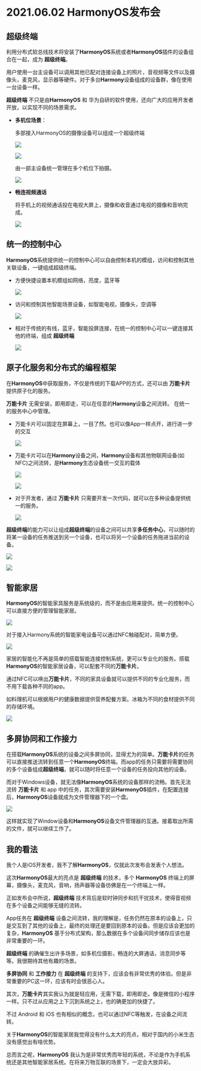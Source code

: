 # 2021.06.02 HarmonyOS发布会 

## 超级终端

利用分布式软总线技术将安装了**HarmonyOS**系统或者**HarmonyOS**插件的设备组合在一起，成为 **超级终端**。 

用户使用一台主设备可以调用其他已配对连接设备上的照片，音视频等文件以及摄像头，麦克风，显示器等硬件。对于多台**Harmony**设备组成的设备群，像在使用一台设备一样。



**超级终端** 不只是由**HarmonyOS** 和 华为自研的软件使用，还向广大的应用开发者开放，以实现不同的场景需求。


- **多机位场景**： 
  
   多部接入HarmonyOS的摄像设备可以组成一个超级终端

   ![](https://gitee.com/existorlive/exist-or-live-pic/raw/master/IMG_012312313.PNG)

   ![](https://gitee.com/existorlive/exist-or-live-pic/raw/master/IMG_0126.PNG)

   由一部主设备统一管理在多个机位下拍摄。
   
   ![](https://gitee.com/existorlive/exist-or-live-pic/raw/master/IMG_0127.PNG)

- **畅连视频通话**
    
    将手机上的视频通话投在电视大屏上，摄像和收音通过电视的摄像和音响完成。

    ![](https://gitee.com/existorlive/exist-or-live-pic/raw/master/IMG_A9D8C84082F0-1.jpeg)

        
## 统一的控制中心

**HarmonyOS**系统提供统一的控制中心可以自由控制本机的模组，访问和控制其他关联设备，一键组成超级终端。

- 方便快捷设置本机模组如网络，亮度，蓝牙等

  ![](https://gitee.com/existorlive/exist-or-live-pic/raw/master/IMG_0135.PNG)
   
- 访问和控制其他智能场景设备，如智能电视，摄像头，空调等

  ![](https://gitee.com/existorlive/exist-or-live-pic/raw/master/IMG_0136.PNG)
  
- 相对于传统的有线，蓝牙，智能投屏连接，在统一的控制中心可以一键连接其他的终端，组成 **超级终端** 

  ![](https://gitee.com/existorlive/exist-or-live-pic/raw/master/IMG_0134.PNG)


## 原子化服务和分布式的编程框架
     
在**HarmonyOS**中获取服务，不仅是传统的下载APP的方式，还可以由 **万能卡片** 提供原子化的服务。 

**万能卡片** 无需安装，即用即走，可以在任意的**Harmony**设备之间流转。 在统一的服务中心中管理。



- 万能卡片可以固定在屏幕上，一目了然。也可以像App一样点开，进行进一步的交互

  ![](https://gitee.com/existorlive/exist-or-live-pic/raw/master/IMG_0128.PNG)


- 万能卡片可以在**Harmony**设备之间，**Harmony**设备和其他物联网设备(如NFC)之间流转，是**Harmony**生态设备统一交互的载体
  
   ![](https://gitee.com/existorlive/exist-or-live-pic/raw/master/IMG_0147.PNG)

   ![](https://gitee.com/existorlive/exist-or-live-pic/raw/master/IMG_0148.PNG)

- 对于开发者，通过 **万能卡片** 只需要开发一次代码，就可以在多种设备提供统一的服务。

    ![](https://gitee.com/existorlive/exist-or-live-pic/raw/master/IMG_0149.PNG)


**超级终端**的能力可以让组成**超级终端**的设备之间可以共享**多任务中心**，可以随时的将某一设备的任务推送到另一个设备，也可以将另一个设备的任务拖进当前的设备。

![](https://gitee.com/existorlive/exist-or-live-pic/raw/master/IMG_0141.PNG)
    
![](https://gitee.com/existorlive/exist-or-live-pic/raw/master/IMG_0144.PNG)

## 智能家居

**HarmonyOS**的智能家具服务是系统级的，而不是由应用来提供。统一的控制中心可以直接方便的管理智能家居。

![](https://gitee.com/existorlive/exist-or-live-pic/raw/master/IMG_0140.PNG)


对于接入Harmony系统的智能家电设备可以通过NFC触碰配对，简单方便。

![](https://gitee.com/existorlive/exist-or-live-pic/raw/master/IMG_0137.PNG)


家居的智能化不再是简单的搭载智能连接控制系统，更可以专业化的服务。搭载**HarmonyOS**的智能家居设备，可以配套不同的**万能卡片**。

通过NFC可以唤出**万能卡片**，不同的家具设备就可以提供不同的专业化服务，而不用下载各种不同的app。

如料理机可以根据用户的健康数据提供营养配餐方案。冰箱为不同的食材提供不同的存储环境。
     

![](https://gitee.com/existorlive/exist-or-live-pic/raw/master/IMG_0139.PNG)



## 多屏协同和工作接力

在搭载**HarmonyOS**系统的设备之间多屏协同，显得尤为的简单。**万能卡片**的任务可以直接推送流转到任意一个**HarmonyOS**终端。而app的任务只需要将需要协同的多个设备组成**超级终端**，就可以随时将任意一个设备的任务投向其他的设备。

而对于Windows设备，就无法像**HarmonyOS**系统的设备那样的流畅。首先无法流转 **万能卡片** 和 app 中的任务，其次需要安装**HarmonyOS**插件，在配置连接后，**HarmonyOS**设备就成为文件管理器下的一个盘。

![](https://gitee.com/existorlive/exist-or-live-pic/raw/master/IMG_0150.PNG)

这样就实现了Window设备和**HarmonyOS**设备文件管理器的互通。接着取出所需的文件，就可以继续工作了。


## 我的看法

我个人是iOS开发者，我不了解**HarmonyOS**，仅就此次发布会发表个人想法。

这次**HarmonyOS**最大的亮点是 **超级终端** 的技术，多个 
**HarmonyOS** 终端上的屏幕，摄像头，麦克风，音响，扬声器等设备彷佛是在一个终端上一样。

正如发布会中所说，**超级终端** 技术背后是软时钟同步和抗干扰技术，使得音视频在多个设备之间能够无缝的流转。

App任务在 **超级终端** 设备之间流转，我的理解是，任务仍然在原本的设备上，只是交互到了其他的设备上，最终的处理还是要回到原本的设备。但是应该会更加的复杂，**HarmonyOS** 基于分布式架构，那么数据在多个设备间同步储存应该也是非常重要的一环。

**超级终端** 的确催生出许多场景，如多机位摄影，畅连的大屏通话，消息同步等等。我很期待其他有趣的场景。

**多屏协同** 和 **工作接力** 在 **超级终端** 的支持下，应该会有非常优秀的体验。但是非常重要的PC这一环，应该有时会很恶心人。

其次，**万能卡片**其实我认为就是轻应用，无需下载，即用即走。像是微信的小程序一样。只不过从应用之上下沉到系统之上，也的确更加的快捷了。

不过 Android 和 iOS 也有相似的概念，也可以通过NFC等触发，在设备之间流转。


关于**HarmonyOS**的智能家居我觉得没有什么太大的亮点，相对于国内的小米生态没有感觉出有啥优势。


总而言之呢，**HarmonyOS** 我认为是非常优秀而年轻的系统，不论是作为手机系统还是其他智能家居系统。在将来万物互联的场景下，一定会大放异彩。





